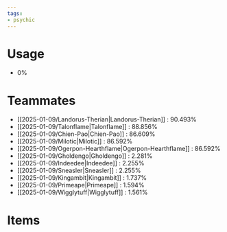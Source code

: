 ```yaml
---
tags:
- psychic
---
```

# Usage
- 0%
# Teammates
- [[2025-01-09/Landorus-Therian|Landorus-Therian]] : 90.493%
- [[2025-01-09/Talonflame|Talonflame]] : 88.856%
- [[2025-01-09/Chien-Pao|Chien-Pao]] : 86.609%
- [[2025-01-09/Milotic|Milotic]] : 86.592%
- [[2025-01-09/Ogerpon-Hearthflame|Ogerpon-Hearthflame]] : 86.592%
- [[2025-01-09/Gholdengo|Gholdengo]] : 2.281%
- [[2025-01-09/Indeedee|Indeedee]] : 2.255%
- [[2025-01-09/Sneasler|Sneasler]] : 2.255%
- [[2025-01-09/Kingambit|Kingambit]] : 1.737%
- [[2025-01-09/Primeape|Primeape]] : 1.594%
- [[2025-01-09/Wigglytuff|Wigglytuff]] : 1.561%
# Items